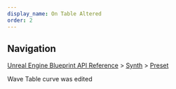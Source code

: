 ```yaml
---
display_name: On Table Altered
order: 2
---
```

## Navigation

[Unreal Engine Blueprint API Reference](https://dev.epicgames.com/documentation/en-us/unreal-engine/BlueprintAPI) > [Synth](https://dev.epicgames.com/documentation/en-us/unreal-engine/BlueprintAPI/Synth) > [Preset](https://dev.epicgames.com/documentation/en-us/unreal-engine/BlueprintAPI/Synth/Preset)

Wave Table curve was edited
